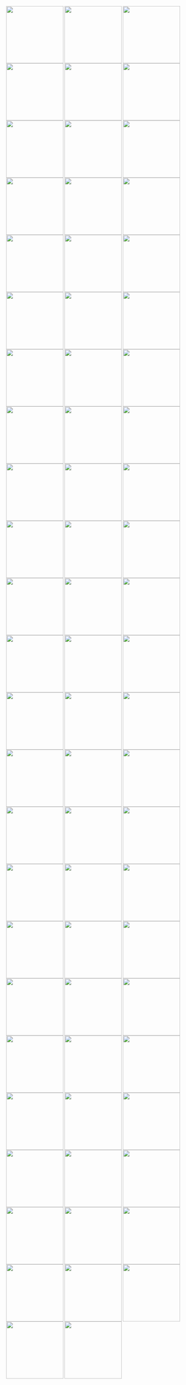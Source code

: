 <img align="left" height="155" width="155" src="https://i.redd.it/1vpo884zwaic1.gif"/>
<img align="left" height="155" width="155" src="https://i.redd.it/1vpo884zwaic1.gif"/>
<img align="left" height="155" width="155" src="https://i.redd.it/1vpo884zwaic1.gif"/>
<img align="left" height="155" width="155" src="https://i.redd.it/1vpo884zwaic1.gif"/>
<img align="left" height="155" width="155" src="https://i.redd.it/1vpo884zwaic1.gif"/>
<img align="left" height="155" width="155" src="https://i.redd.it/1vpo884zwaic1.gif"/>
<img align="left" height="155" width="155" src="https://i.redd.it/1vpo884zwaic1.gif"/>
<img align="left" height="155" width="155" src="https://i.redd.it/1vpo884zwaic1.gif"/>
<img align="left" height="155" width="155" src="https://i.redd.it/1vpo884zwaic1.gif"/>
<img align="left" height="155" width="155" src="https://i.redd.it/1vpo884zwaic1.gif"/>
<img align="left" height="155" width="155" src="https://i.redd.it/1vpo884zwaic1.gif"/>
<img align="left" height="155" width="155" src="https://i.redd.it/1vpo884zwaic1.gif"/>
<img align="left" height="155" width="155" src="https://i.redd.it/1vpo884zwaic1.gif"/>
<img align="left" height="155" width="155" src="https://i.redd.it/1vpo884zwaic1.gif"/>
<img align="left" height="155" width="155" src="https://i.redd.it/1vpo884zwaic1.gif"/>
<img align="left" height="155" width="155" src="https://i.redd.it/1vpo884zwaic1.gif"/>
<img align="left" height="155" width="155" src="https://i.redd.it/1vpo884zwaic1.gif"/>
<img align="left" height="155" width="155" src="https://i.redd.it/1vpo884zwaic1.gif"/>
<img align="left" height="155" width="155" src="https://i.redd.it/1vpo884zwaic1.gif"/>
<img align="left" height="155" width="155" src="https://i.redd.it/1vpo884zwaic1.gif"/>
<img align="left" height="155" width="155" src="https://i.redd.it/1vpo884zwaic1.gif"/>
<img align="left" height="155" width="155" src="https://i.redd.it/1vpo884zwaic1.gif"/>
<img align="left" height="155" width="155" src="https://i.redd.it/1vpo884zwaic1.gif"/>
<img align="left" height="155" width="155" src="https://i.redd.it/1vpo884zwaic1.gif"/>
<img align="left" height="155" width="155" src="https://i.redd.it/1vpo884zwaic1.gif"/>
<img align="left" height="155" width="155" src="https://i.redd.it/1vpo884zwaic1.gif"/>
<img align="left" height="155" width="155" src="https://i.redd.it/1vpo884zwaic1.gif"/>
<img align="left" height="155" width="155" src="https://i.redd.it/1vpo884zwaic1.gif"/>
<img align="left" height="155" width="155" src="https://i.redd.it/1vpo884zwaic1.gif"/>
<img align="left" height="155" width="155" src="https://i.redd.it/1vpo884zwaic1.gif"/>
<img align="left" height="155" width="155" src="https://i.redd.it/1vpo884zwaic1.gif"/>
<img align="left" height="155" width="155" src="https://i.redd.it/1vpo884zwaic1.gif"/>
<img align="left" height="155" width="155" src="https://i.redd.it/1vpo884zwaic1.gif"/>
<img align="left" height="155" width="155" src="https://i.redd.it/1vpo884zwaic1.gif"/>
<img align="left" height="155" width="155" src="https://i.redd.it/1vpo884zwaic1.gif"/>
<img align="left" height="155" width="155" src="https://i.redd.it/1vpo884zwaic1.gif"/>
<img align="left" height="155" width="155" src="https://i.redd.it/1vpo884zwaic1.gif"/>
<img align="left" height="155" width="155" src="https://i.redd.it/1vpo884zwaic1.gif"/>
<img align="left" height="155" width="155" src="https://i.redd.it/1vpo884zwaic1.gif"/>
<img align="left" height="155" width="155" src="https://i.redd.it/1vpo884zwaic1.gif"/>
<img align="left" height="155" width="155" src="https://i.redd.it/1vpo884zwaic1.gif"/>
<img align="left" height="155" width="155" src="https://i.redd.it/1vpo884zwaic1.gif"/>
<img align="left" height="155" width="155" src="https://i.redd.it/1vpo884zwaic1.gif"/>
<img align="left" height="155" width="155" src="https://i.redd.it/1vpo884zwaic1.gif"/>
<img align="left" height="155" width="155" src="https://i.redd.it/1vpo884zwaic1.gif"/>
<img align="left" height="155" width="155" src="https://i.redd.it/1vpo884zwaic1.gif"/>
<img align="left" height="155" width="155" src="https://i.redd.it/1vpo884zwaic1.gif"/>
<img align="left" height="155" width="155" src="https://i.redd.it/1vpo884zwaic1.gif"/>
<img align="left" height="155" width="155" src="https://i.redd.it/1vpo884zwaic1.gif"/>
<img align="left" height="155" width="155" src="https://i.redd.it/1vpo884zwaic1.gif"/>
<img align="left" height="155" width="155" src="https://i.redd.it/1vpo884zwaic1.gif"/>
<img align="left" height="155" width="155" src="https://i.redd.it/1vpo884zwaic1.gif"/>
<img align="left" height="155" width="155" src="https://i.redd.it/1vpo884zwaic1.gif"/>
<img align="left" height="155" width="155" src="https://i.redd.it/1vpo884zwaic1.gif"/>
<img align="left" height="155" width="155" src="https://i.redd.it/1vpo884zwaic1.gif"/>
<img align="left" height="155" width="155" src="https://i.redd.it/1vpo884zwaic1.gif"/>
<img align="left" height="155" width="155" src="https://i.redd.it/1vpo884zwaic1.gif"/>
<img align="left" height="155" width="155" src="https://i.redd.it/1vpo884zwaic1.gif"/>
<img align="left" height="155" width="155" src="https://i.redd.it/1vpo884zwaic1.gif"/>
<img align="left" height="155" width="155" src="https://i.redd.it/1vpo884zwaic1.gif"/>
<img align="left" height="155" width="155" src="https://i.redd.it/1vpo884zwaic1.gif"/>
<img align="left" height="155" width="155" src="https://i.redd.it/1vpo884zwaic1.gif"/>
<img align="left" height="155" width="155" src="https://i.redd.it/1vpo884zwaic1.gif"/>
<img align="left" height="155" width="155" src="https://i.redd.it/1vpo884zwaic1.gif"/>
<img align="left" height="155" width="155" src="https://i.redd.it/1vpo884zwaic1.gif"/>
<img align="left" height="155" width="155" src="https://i.redd.it/1vpo884zwaic1.gif"/>
<img align="left" height="155" width="155" src="https://i.redd.it/1vpo884zwaic1.gif"/>
<img align="left" height="155" width="155" src="https://i.redd.it/1vpo884zwaic1.gif"/>
<img align="left" height="155" width="155" src="https://i.redd.it/1vpo884zwaic1.gif"/>
<img align="left" height="155" width="155" src="https://i.redd.it/1vpo884zwaic1.gif"/>
<img align="left" height="155" width="155" src="https://i.redd.it/1vpo884zwaic1.gif"/>
